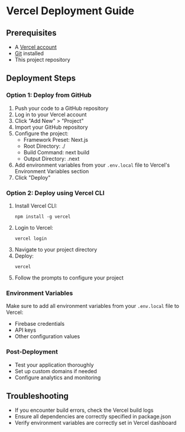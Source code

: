 # Vercel Deployment Guide

## Prerequisites

- A [Vercel account](https://vercel.com/signup)
- [Git](https://git-scm.com/downloads) installed
- This project repository

## Deployment Steps

### Option 1: Deploy from GitHub

1. Push your code to a GitHub repository
2. Log in to your Vercel account
3. Click "Add New" > "Project"
4. Import your GitHub repository
5. Configure the project:
   - Framework Preset: Next.js
   - Root Directory: ./
   - Build Command: next build
   - Output Directory: .next
6. Add environment variables from your `.env.local` file to Vercel's Environment Variables section
7. Click "Deploy"

### Option 2: Deploy using Vercel CLI

1. Install Vercel CLI:
   ```
   npm install -g vercel
   ```
2. Login to Vercel:
   ```
   vercel login
   ```
3. Navigate to your project directory
4. Deploy:
   ```
   vercel
   ```
5. Follow the prompts to configure your project

### Environment Variables

Make sure to add all environment variables from your `.env.local` file to Vercel:

- Firebase credentials
- API keys
- Other configuration values

### Post-Deployment

- Test your application thoroughly
- Set up custom domains if needed
- Configure analytics and monitoring

## Troubleshooting

- If you encounter build errors, check the Vercel build logs
- Ensure all dependencies are correctly specified in package.json
- Verify environment variables are correctly set in Vercel dashboard
